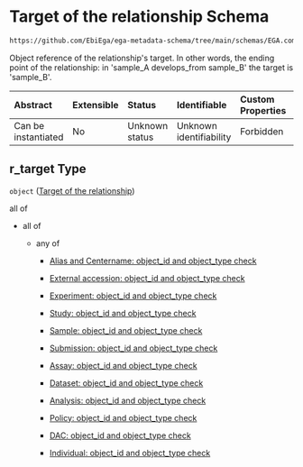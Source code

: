# Target of the relationship Schema

```txt
https://github.com/EbiEga/ega-metadata-schema/tree/main/schemas/EGA.common-definitions.json#/definitions/relationship_object/properties/r_target
```

Object reference of the relationship's target. In other words, the ending point of the relationship: in 'sample\_A develops\_from sample\_B' the target is 'sample\_B'.

| Abstract            | Extensible | Status         | Identifiable            | Custom Properties | Additional Properties | Access Restrictions | Defined In                                                                                           |
| :------------------ | :--------- | :------------- | :---------------------- | :---------------- | :-------------------- | :------------------ | :--------------------------------------------------------------------------------------------------- |
| Can be instantiated | No         | Unknown status | Unknown identifiability | Forbidden         | Allowed               | none                | [EGA.common-definitions.json\*](../../../schemas/EGA.common-definitions.json "open original schema") |

## r\_target Type

`object` ([Target of the relationship](ega-12-definitions-ega-relationships-object-properties-target-of-the-relationship.md))

all of

*   all of

    *   any of

        *   [Alias and Centername: object_id and object_type check](ega-12-definitions-check-that-the-object_ids-accession-pattern-and-object_type-match-anyof-alias-and-centername-object_id-and-object_type-check.md "check type definition")

        *   [External accession: object_id and object_type check](ega-12-definitions-check-that-the-object_ids-accession-pattern-and-object_type-match-anyof-external-accession-object_id-and-object_type-check.md "check type definition")

        *   [Experiment: object_id and object_type check](ega-12-definitions-check-that-the-object_ids-accession-pattern-and-object_type-match-anyof-experiment-object_id-and-object_type-check.md "check type definition")

        *   [Study: object_id and object_type check](ega-12-definitions-check-that-the-object_ids-accession-pattern-and-object_type-match-anyof-study-object_id-and-object_type-check.md "check type definition")

        *   [Sample: object_id and object_type check](ega-12-definitions-check-that-the-object_ids-accession-pattern-and-object_type-match-anyof-sample-object_id-and-object_type-check.md "check type definition")

        *   [Submission: object_id and object_type check](ega-12-definitions-check-that-the-object_ids-accession-pattern-and-object_type-match-anyof-submission-object_id-and-object_type-check.md "check type definition")

        *   [Assay: object_id and object_type check](ega-12-definitions-check-that-the-object_ids-accession-pattern-and-object_type-match-anyof-assay-object_id-and-object_type-check.md "check type definition")

        *   [Dataset: object_id and object_type check](ega-12-definitions-check-that-the-object_ids-accession-pattern-and-object_type-match-anyof-dataset-object_id-and-object_type-check.md "check type definition")

        *   [Analysis: object_id and object_type check](ega-12-definitions-check-that-the-object_ids-accession-pattern-and-object_type-match-anyof-analysis-object_id-and-object_type-check.md "check type definition")

        *   [Policy: object_id and object_type check](ega-12-definitions-check-that-the-object_ids-accession-pattern-and-object_type-match-anyof-policy-object_id-and-object_type-check.md "check type definition")

        *   [DAC: object_id and object_type check](ega-12-definitions-check-that-the-object_ids-accession-pattern-and-object_type-match-anyof-dac-object_id-and-object_type-check.md "check type definition")

        *   [Individual: object_id and object_type check](ega-12-definitions-check-that-the-object_ids-accession-pattern-and-object_type-match-anyof-individual-object_id-and-object_type-check.md "check type definition")
